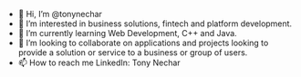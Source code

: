 - 👋 Hi, I’m @tonynechar
- 👀 I’m interested in business solutions, fintech and platform development.
- 🌱 I’m currently learning Web Development, C++ and Java.
- 💞️ I’m looking to collaborate on applications and projects looking to provide a solution or service to a business or group of users.
- 📫 How to reach me LinkedIn: Tony Nechar

<!---
tonynechar/tonynechar is a ✨ special ✨ repository because its `README.md` (this file) appears on your GitHub profile.
You can click the Preview link to take a look at your changes.
--->
